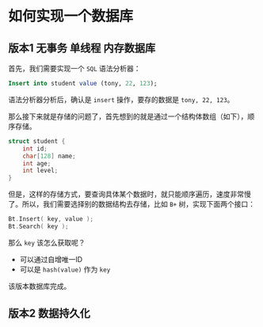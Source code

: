 # 如何实现一个数据库

## 版本1 无事务 单线程 内存数据库

首先，我们需要实现一个 `SQL` 语法分析器：

```sql
Insert into student value (tony, 22, 123);
```

语法分析器分析后，确认是 `insert` 操作，要存的数据是 `tony, 22, 123`。

那么接下来就是存储的问题了，首先想到的就是通过一个结构体数组（如下），顺序存储。

```c
struct student {
    int id;
    char[128] name;
    int age;
    int level;
}
```

但是，这样的存储方式，要查询具体某个数据时，就只能顺序遍历，速度非常慢了。所以，我们需要选择别的数据结构去存储，比如 `B+` 树，实现下面两个接口： 

```c
Bt.Insert( key, value );
Bt.Search( key );
```

那么 `key` 该怎么获取呢？

- 可以通过自增唯一ID
- 可以是 `hash(value)` 作为 `key`

该版本数据库完成。

## 版本2 数据持久化








